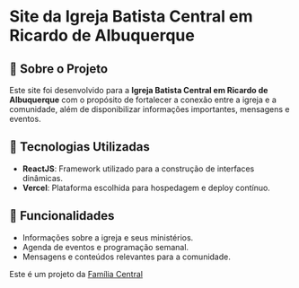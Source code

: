 # Site da Igreja Batista Central em Ricardo de Albuquerque

## 📖 Sobre o Projeto

Este site foi desenvolvido para a **Igreja Batista Central em Ricardo de Albuquerque** com o propósito de fortalecer a conexão entre a igreja e a comunidade, além de disponibilizar informações importantes, mensagens e eventos.

## 🚀 Tecnologias Utilizadas

- **ReactJS**: Framework utilizado para a construção de interfaces dinâmicas.
- **Vercel**: Plataforma escolhida para hospedagem e deploy contínuo.

## 🌟 Funcionalidades

- Informações sobre a igreja e seus ministérios.
- Agenda de eventos e programação semanal.
- Mensagens e conteúdos relevantes para a comunidade.


Este é um projeto da [Família Central](https://igrejacentral-c91z5kqyp-luanyoliveira16s-projects.vercel.app/)


